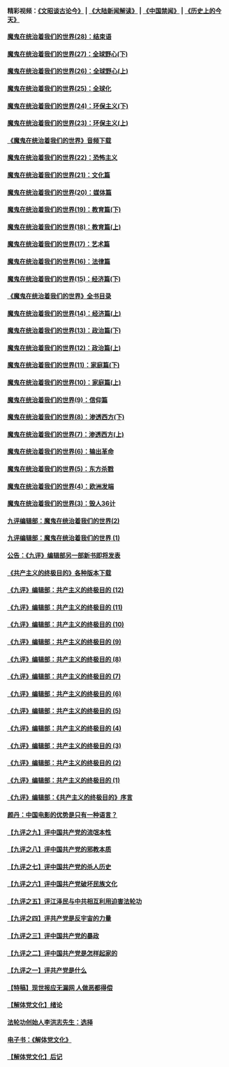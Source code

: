 #### 精彩视频：[《文昭谈古论今》](https://github.com/gfw-breaker/wenzhao/blob/master/README.md?t=01280930) | [《大陆新闻解读》](https://github.com/gfw-breaker/ntdtv-comedy/blob/master/README.md?t=01280930) | [《中国禁闻》](https://github.com/gfw-breaker/ntdtv-news/blob/master/README.md?t=01280930) | [《历史上的今天》](https://github.com/gfw-breaker/today-in-history/blob/master/README.md?t=01280930) 

#### [魔鬼在统治着我们的世界(28)：结束语](../pages/nsc422/n10936246.md?t=01280930) 

#### [魔鬼在统治着我们的世界(27)：全球野心(下)](../pages/nsc422/n10928319.md?t=01280930) 

#### [魔鬼在统治着我们的世界(26)：全球野心(上)](../pages/nsc422/n10900318.md?t=01280930) 

#### [魔鬼在统治着我们的世界(25)：全球化](../pages/nsc422/n10788205.md?t=01280930) 

#### [魔鬼在统治着我们的世界(24)：环保主义(下)](../pages/nsc422/n10695307.md?t=01280930) 

#### [魔鬼在统治着我们的世界(23)：环保主义(上)](../pages/nsc422/n10688613.md?t=01280930) 

#### [《魔鬼在统治着我们的世界》音频下载](../pages/nsc422/n10635553.md?t=01280930) 

#### [魔鬼在统治着我们的世界(22)：恐怖主义](../pages/nsc422/n10614727.md?t=01280930) 

#### [魔鬼在统治着我们的世界(21)：文化篇](../pages/nsc422/n10597706.md?t=01280930) 

#### [魔鬼在统治着我们的世界(20)：媒体篇](../pages/nsc422/n10586579.md?t=01280930) 

#### [魔鬼在统治着我们的世界(19)：教育篇(下)](../pages/nsc422/n10564808.md?t=01280930) 

#### [魔鬼在统治着我们的世界(18)：教育篇(上)](../pages/nsc422/n10526970.md?t=01280930) 

#### [魔鬼在统治着我们的世界(17)：艺术篇](../pages/nsc422/n10499093.md?t=01280930) 

#### [魔鬼在统治着我们的世界(16)：法律篇](../pages/nsc422/n10485969.md?t=01280930) 

#### [魔鬼在统治着我们的世界(15)：经济篇(下)](../pages/nsc422/n10469975.md?t=01280930) 

#### [《魔鬼在统治着我们的世界》全书目录](../pages/nsc422/n10464261.md?t=01280930) 

#### [魔鬼在统治着我们的世界(14)：经济篇(上)](../pages/nsc422/n10457370.md?t=01280930) 

#### [魔鬼在统治着我们的世界(13)：政治篇(下)](../pages/nsc422/n10448270.md?t=01280930) 

#### [魔鬼在统治着我们的世界(12)：政治篇(上)](../pages/nsc422/n10444576.md?t=01280930) 

#### [魔鬼在统治着我们的世界(11)：家庭篇(下)](../pages/nsc422/n10440961.md?t=01280930) 

#### [魔鬼在统治着我们的世界(10)：家庭篇(上)](../pages/nsc422/n10435448.md?t=01280930) 

#### [魔鬼在统治着我们的世界(9)：信仰篇](../pages/nsc422/n10432159.md?t=01280930) 

#### [魔鬼在统治着我们的世界(8)：渗透西方(下)](../pages/nsc422/n10429603.md?t=01280930) 

#### [魔鬼在统治着我们的世界(7)：渗透西方(上)](../pages/nsc422/n10426013.md?t=01280930) 

#### [魔鬼在统治着我们的世界(6)：输出革命](../pages/nsc422/n10421536.md?t=01280930) 

#### [魔鬼在统治着我们的世界(5)：东方杀戮](../pages/nsc422/n10417707.md?t=01280930) 

#### [魔鬼在统治着我们的世界(4)：欧洲发端](../pages/nsc422/n10414890.md?t=01280930) 

#### [魔鬼在统治着我们的世界(3)：毁人36计](../pages/nsc422/n10411583.md?t=01280930) 

#### [九评编辑部：魔鬼在统治着我们的世界(2)](../pages/nsc422/n10410036.md?t=01280930) 

#### [九评编辑部：魔鬼在统治着我们的世界 (1)](../pages/nsc422/n10406825.md?t=01280930) 

#### [公告：《九评》编辑部另一部新书即将发表](../pages/nsc422/n10405104.md?t=01280930) 

#### [《共产主义的终极目的》各种版本下载](../pages/nsc422/n10022138.md?t=01280930) 

#### [《九评》编辑部：共产主义的终极目的 (12)](../pages/nsc422/n9933272.md?t=01280930) 

#### [《九评》编辑部：共产主义的终极目的 (11)](../pages/nsc422/n9924973.md?t=01280930) 

#### [《九评》编辑部：共产主义的终极目的 (10)](../pages/nsc422/n9920883.md?t=01280930) 

#### [《九评》编辑部：共产主义的终极目的 (9)](../pages/nsc422/n9916363.md?t=01280930) 

#### [《九评》编辑部：共产主义的终极目的 (8)](../pages/nsc422/n9912488.md?t=01280930) 

#### [《九评》编辑部：共产主义的终极目的 (7)](../pages/nsc422/n9901176.md?t=01280930) 

#### [《九评》编辑部：共产主义的终极目的 (6)](../pages/nsc422/n9899359.md?t=01280930) 

#### [《九评》编辑部：共产主义的终极目的 (5)](../pages/nsc422/n9893174.md?t=01280930) 

#### [《九评》编辑部：共产主义的终极目的 (4)](../pages/nsc422/n9891246.md?t=01280930) 

#### [《九评》编辑部：共产主义的终极目的 (3)](../pages/nsc422/n9879879.md?t=01280930) 

#### [《九评》编辑部：共产主义的终极目的 (2)](../pages/nsc422/n9876205.md?t=01280930) 

#### [《九评》编辑部：共产主义的终极目的 (1)](../pages/nsc422/n9865857.md?t=01280930) 

#### [《九评》编辑部：《共产主义的终极目的》序言](../pages/nsc422/n9862666.md?t=01280930) 

#### [颜丹：中国电影的优势是只有一种语言？](../pages/nsc422/n9583062.md?t=01280930) 

#### [【九评之九】评中国共产党的流氓本性](../pages/nsc422/n737542.md?t=01280930) 

#### [【九评之八】评中国共产党的邪教本质](../pages/nsc422/n735942.md?t=01280930) 

#### [【九评之七】评中国共产党的杀人历史](../pages/nsc422/n733806.md?t=01280930) 

#### [【九评之六】评中国共产党破坏民族文化](../pages/nsc422/n731667.md?t=01280930) 

#### [【九评之五】评江泽民与中共相互利用迫害法轮功](../pages/nsc422/n730058.md?t=01280930) 

#### [【九评之四】评共产党是反宇宙的力量](../pages/nsc422/n727814.md?t=01280930) 

#### [【九评之三】评中国共产党的暴政](../pages/nsc422/n725597.md?t=01280930) 

#### [【九评之二】评中国共产党是怎样起家的](../pages/nsc422/n723946.md?t=01280930) 

#### [【九评之一】评共产党是什么](../pages/nsc422/n722529.md?t=01280930) 

#### [【特稿】现世报应无漏网 人做恶都得偿](../pages/nsc422/n4215167.md?t=01280930) 

#### [【解体党文化】绪论](../pages/nsc422/n1449356.md?t=01280930) 

#### [法轮功创始人李洪志先生：选择](../pages/nsc422/n3580738.md?t=01280930) 

#### [电子书：《解体党文化》](../pages/nsc422/n1573484.md?t=01280930) 

#### [【解体党文化】后记](../pages/nsc422/n1531999.md?t=01280930) 

